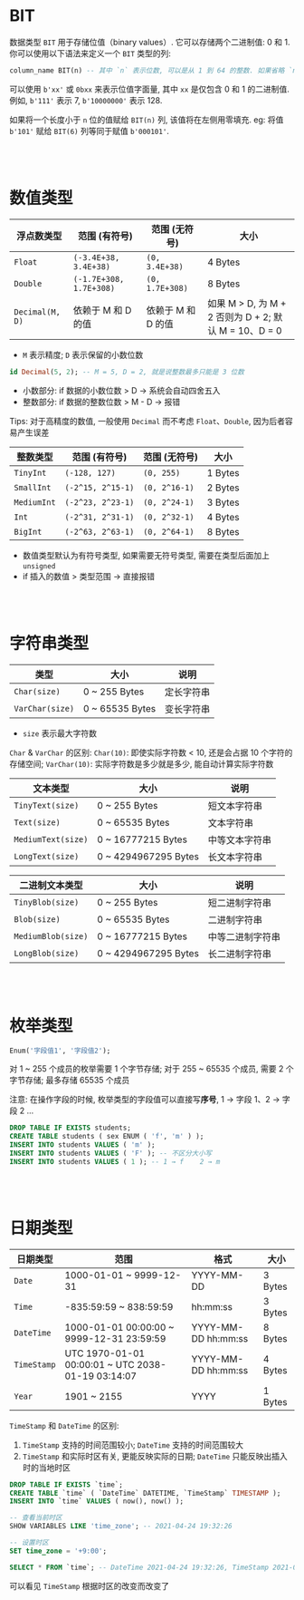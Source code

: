 # BIT

数据类型 `BIT` 用于存储位值（binary values）. 它可以存储两个二进制值: 0 和 1. 你可以使用以下语法来定义一个 `BIT` 类型的列:

```sql
column_name BIT(n) -- 其中 `n` 表示位数, 可以是从 1 到 64 的整数. 如果省略 `n`, 默认值为 `1`.
```

可以使用 `b'xx'` 或 `0bxx` 来表示位值字面量, 其中 `xx` 是仅包含 0 和 1 的二进制值. 例如, `b'111'` 表示 7, `b'10000000'` 表示 128.

如果将一个长度小于 `n` 位的值赋给 `BIT(n)` 列, 该值将在左侧用零填充. eg: 将值 `b'101'` 赋给 `BIT(6)` 列等同于赋值 `b'000101'`.

<br><br>

# 数值类型

| 浮点数类型      | 范围 (有符号)           | 范围 (无符号)      | 大小                                                  |
| --------------- | ----------------------- | ------------------ | ----------------------------------------------------- |
| `Float`         | `(-3.4E+38, 3.4E+38)`   | `(0, 3.4E+38)`     | 4 Bytes                                               |
| `Double`        | `(-1.7E+308, 1.7E+308)` | `(0, 1.7E+308)`    | 8 Bytes                                               |
| `Decimal(M, D)` | 依赖于 M 和 D 的值      | 依赖于 M 和 D 的值 | 如果 M > D, 为 M + 2 否则为 D + 2; 默认 M = 10、D = 0 |

-   `M` 表示精度; `D` 表示保留的小数位数

```sql
id Decimal(5, 2); -- M = 5, D = 2, 就是说整数最多只能是 3 位数
```

-   小数部分: if 数据的小数位数 > D → 系统会自动四舍五入
-   整数部分: if 数据的整数位数 > M - D → 报错

Tips: 对于高精度的数值, 一般使用 `Decimal` 而不考虑 `Float`、`Double`, 因为后者容易产生误差

| 整数类型    | 范围 (有符号)     | 范围 (无符号) | 大小    |
| ----------- | ----------------- | ------------- | ------- |
| `TinyInt`   | `(-128, 127)`     | `(0, 255)`    | 1 Bytes |
| `SmallInt`  | `(-2^15, 2^15-1)` | `(0, 2^16-1)` | 2 Bytes |
| `MediumInt` | `(-2^23, 2^23-1)` | `(0, 2^24-1)` | 3 Bytes |
| `Int`       | `(-2^31, 2^31-1)` | `(0, 2^32-1)` | 4 Bytes |
| `BigInt`    | `(-2^63, 2^63-1)` | `(0, 2^64-1)` | 8 Bytes |

-   数值类型默认为有符号类型, 如果需要无符号类型, 需要在类型后面加上 `unsigned`
-   if 插入的数值 > 类型范围 → 直接报错

<br><br>

# 字符串类型

| 类型            | 大小            | 说明       |
| --------------- | --------------- | ---------- |
| `Char(size)`    | 0 ~ 255 Bytes   | 定长字符串 |
| `VarChar(size)` | 0 ~ 65535 Bytes | 变长字符串 |

-   `size` 表示最大字符数

`Char` & `VarChar` 的区别: `Char(10)`: 即使实际字符数 < 10, 还是会占据 10 个字符的存储空间; `VarChar(10)`: 实际字符数是多少就是多少, 能自动计算实际字符数

| 文本类型           | 大小                 | 说明           |
| ------------------ | -------------------- | -------------- |
| `TinyText(size)`   | 0 ~ 255 Bytes        | 短文本字符串   |
| `Text(size)`       | 0 ~ 65535 Bytes      | 文本字符串     |
| `MediumText(size)` | 0 ~ 16777215 Bytes   | 中等文本字符串 |
| `LongText(size)`   | 0 ~ 4294967295 Bytes | 长文本字符串   |

| 二进制文本类型     | 大小                 | 说明             |
| ------------------ | -------------------- | ---------------- |
| `TinyBlob(size)`   | 0 ~ 255 Bytes        | 短二进制字符串   |
| `Blob(size)`       | 0 ~ 65535 Bytes      | 二进制字符串     |
| `MediumBlob(size)` | 0 ~ 16777215 Bytes   | 中等二进制字符串 |
| `LongBlob(size)`   | 0 ~ 4294967295 Bytes | 长二进制字符串   |

<br><br>

# 枚举类型

```sql
Enum('字段值1', '字段值2');
```

对 1 ~ 255 个成员的枚举需要 1 个字节存储; 对于 255 ~ 65535 个成员, 需要 2 个字节存储; 最多存储 65535 个成员

注意: 在操作字段的时候, 枚举类型的字段值可以直接写**序号**, 1 → 字段 1、2 → 字段 2 ...

```sql
DROP TABLE IF EXISTS students;
CREATE TABLE students ( sex ENUM ( 'f', 'm' ) );
INSERT INTO students VALUES ( 'm' );
INSERT INTO students VALUES ( 'F' ); -- 不区分大小写
INSERT INTO students VALUES ( 1 ); -- 1 → f    2 → m
```

<br><br>

# 日期类型

| 日期类型    | 范围                                              | 格式                | 大小    |
| ----------- | ------------------------------------------------- | ------------------- | ------- |
| `Date`      | 1000-01-01 ~ 9999-12-31                           | YYYY-MM-DD          | 3 Bytes |
| `Time`      | -835:59:59 ~ 838:59:59                            | hh:mm:ss            | 3 Bytes |
| `DateTime`  | 1000-01-01 00:00:00 ~ 9999-12-31 23:59:59         | YYYY-MM-DD hh:mm:ss | 8 Bytes |
| `TimeStamp` | UTC 1970-01-01 00:00:01 ~ UTC 2038-01-19 03:14:07 | YYYY-MM-DD hh:mm:ss | 4 Bytes |
| `Year`      | 1901 ~ 2155                                       | YYYY                | 1 Bytes |

`TimeStamp` 和 `DateTime` 的区别:

1.  `TimeStamp` 支持的时间范围较小; `DateTime` 支持的时间范围较大
2.  `TimeStamp` 和实际时区有关, 更能反映实际的日期; `DateTime` 只能反映出插入时的当地时区

```sql
DROP TABLE IF EXISTS `time`;
CREATE TABLE `time` ( `DateTime` DATETIME, `TimeStamp` TIMESTAMP );
INSERT INTO `time` VALUES ( now(), now() );

-- 查看当前时区
SHOW VARIABLES LIKE 'time_zone'; -- 2021-04-24 19:32:26

-- 设置时区
SET time_zone = '+9:00';

SELECT * FROM `time`; -- DateTime 2021-04-24 19:32:26, TimeStamp 2021-04-24 20:32:26
```

可以看见 `TimeStamp` 根据时区的改变而改变了

<br>
